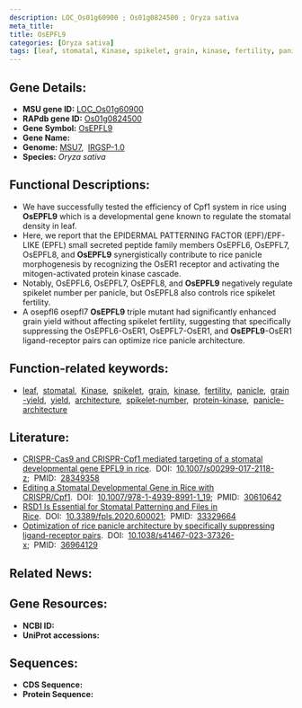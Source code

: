 ```yaml
---
description: LOC_Os01g60900 ; Os01g0824500 ; Oryza sativa
meta_title:
title: OsEPFL9
categories: [Oryza sativa]
tags: [leaf, stomatal, Kinase, spikelet, grain, kinase, fertility, panicle, grain yield, yield, architecture, spikelet number, protein kinase, panicle architecture]
---
```


## Gene Details:
- **MSU gene ID:** [LOC_Os01g60900](http://rice.uga.edu/cgi-bin/ORF_infopage.cgi?orf=LOC_Os01g60900)  
- **RAPdb gene ID:** [Os01g0824500](https://rapdb.dna.affrc.go.jp/locus/?name=Os01g0824500)  
- **Gene Symbol:** <u>OsEPFL9</u>
- **Gene Name:**
- **Genome:**  [MSU7](http://rice.uga.edu/),&nbsp;&nbsp;[IRGSP-1.0](https://rapdb.dna.affrc.go.jp/download/irgsp1.html)
- **Species:** *Oryza sativa*

## Functional Descriptions:
   - We have successfully tested the efficiency of Cpf1 system in rice using **OsEPFL9** which is a developmental gene known to regulate the stomatal density in leaf.
   - Here, we report that the EPIDERMAL PATTERNING FACTOR (EPF)/EPF-LIKE (EPFL) small secreted peptide family members OsEPFL6, OsEPFL7, OsEPFL8, and **OsEPFL9** synergistically contribute to rice panicle morphogenesis by recognizing the OsER1 receptor and activating the mitogen-activated protein kinase cascade.
   - Notably, OsEPFL6, OsEPFL7, OsEPFL8, and **OsEPFL9** negatively regulate spikelet number per panicle, but OsEPFL8 also controls rice spikelet fertility.
   - A osepfl6 osepfl7 **OsEPFL9** triple mutant had significantly enhanced grain yield without affecting spikelet fertility, suggesting that specifically suppressing the OsEPFL6-OsER1, OsEPFL7-OsER1, and **OsEPFL9**-OsER1 ligand-receptor pairs can optimize rice panicle architecture.

## Function-related keywords:
   - [leaf](/tags/leaf/),&nbsp;&nbsp;[stomatal](/tags/stomatal/),&nbsp;&nbsp;[Kinase](/tags/Kinase/),&nbsp;&nbsp;[spikelet](/tags/spikelet/),&nbsp;&nbsp;[grain](/tags/grain/),&nbsp;&nbsp;[kinase](/tags/kinase/),&nbsp;&nbsp;[fertility](/tags/fertility/),&nbsp;&nbsp;[panicle](/tags/panicle/),&nbsp;&nbsp;[grain-yield](/tags/grain-yield/),&nbsp;&nbsp;[yield](/tags/yield/),&nbsp;&nbsp;[architecture](/tags/architecture/),&nbsp;&nbsp;[spikelet-number](/tags/spikelet-number/),&nbsp;&nbsp;[protein-kinase](/tags/protein-kinase/),&nbsp;&nbsp;[panicle-architecture](/tags/panicle-architecture/)

## Literature:
   - [CRISPR-Cas9 and CRISPR-Cpf1 mediated targeting of a stomatal developmental gene EPFL9 in rice](https://www.doi.org/10.1007/s00299-017-2118-z).&nbsp;&nbsp;DOI:&nbsp;&nbsp;[10.1007/s00299-017-2118-z](https://www.doi.org/10.1007/s00299-017-2118-z);&nbsp;&nbsp;PMID:&nbsp;&nbsp;[28349358](https://pubmed.ncbi.nlm.nih.gov/28349358/)
   - [Editing a Stomatal Developmental Gene in Rice with CRISPR/Cpf1](https://www.doi.org/10.1007/978-1-4939-8991-1_19).&nbsp;&nbsp;DOI:&nbsp;&nbsp;[10.1007/978-1-4939-8991-1_19](https://www.doi.org/10.1007/978-1-4939-8991-1_19);&nbsp;&nbsp;PMID:&nbsp;&nbsp;[30610642](https://pubmed.ncbi.nlm.nih.gov/30610642/)
   - [RSD1 Is Essential for Stomatal Patterning and Files in Rice](https://www.doi.org/10.3389/fpls.2020.600021).&nbsp;&nbsp;DOI:&nbsp;&nbsp;[10.3389/fpls.2020.600021](https://www.doi.org/10.3389/fpls.2020.600021);&nbsp;&nbsp;PMID:&nbsp;&nbsp;[33329664](https://pubmed.ncbi.nlm.nih.gov/33329664/)
   - [Optimization of rice panicle architecture by specifically suppressing ligand-receptor pairs](https://www.doi.org/10.1038/s41467-023-37326-x).&nbsp;&nbsp;DOI:&nbsp;&nbsp;[10.1038/s41467-023-37326-x](https://www.doi.org/10.1038/s41467-023-37326-x);&nbsp;&nbsp;PMID:&nbsp;&nbsp;[36964129](https://pubmed.ncbi.nlm.nih.gov/36964129/)

## Related News:

## Gene Resources:
- **NCBI ID:**  []()
- **UniProt accessions:** [](https://www.uniprot.org/uniprotkb//entry)

## Sequences:
- **CDS Sequence:**
- **Protein Sequence:**
